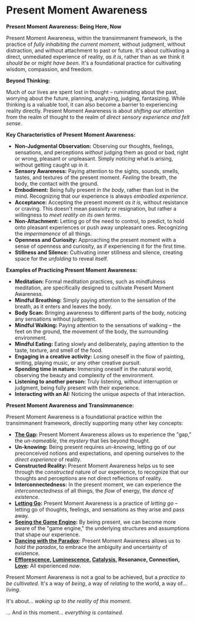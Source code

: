 # Present Moment Awareness

**Present Moment Awareness: Being Here, Now**

Present Moment Awareness, within the transimmanent framework, is the practice of *fully inhabiting the current moment*, without judgment, without distraction, and without attachment to past or future. It's about cultivating a direct, unmediated experience of reality, *as it is*, rather than as we think it *should be* or *might have been*. It's a foundational practice for cultivating wisdom, compassion, and freedom.

**Beyond Thinking:**

Much of our lives are spent lost in thought – ruminating about the past, worrying about the future, planning, analyzing, judging, fantasizing. While thinking is a valuable tool, it can also become a barrier to experiencing reality directly. Present Moment Awareness is about *shifting our attention* from the realm of thought to the realm of *direct sensory experience and felt sense*.

**Key Characteristics of Present Moment Awareness:**

* **Non-Judgmental Observation:** Observing our thoughts, feelings, sensations, and perceptions *without* judging them as good or bad, right or wrong, pleasant or unpleasant. Simply *noticing* what is arising, without getting caught up in it.
* **Sensory Awareness:** Paying attention to the sights, sounds, smells, tastes, and textures of the present moment. *Feeling* the breath, the body, the contact with the ground.
* **Embodiment:** Being fully present *in the body*, rather than lost in the mind. Recognizing that our experience is always *embodied experience*.
* **Acceptance:** Accepting the present moment *as it is*, without resistance or craving. This doesn't mean passivity or resignation, but rather a willingness to *meet reality on its own terms*.
* **Non-Attachment:** Letting go of the need to control, to predict, to hold onto pleasant experiences or push away unpleasant ones. Recognizing the *impermanence* of all things.
* **Openness and Curiosity:** Approaching the present moment with a sense of openness and curiosity, as if experiencing it for the first time.
* **Stillness and Silence:** Cultivating inner stillness and silence, creating space for the *unfolding* to reveal itself.

**Examples of Practicing Present Moment Awareness:**

* **Meditation:** Formal meditation practices, such as mindfulness meditation, are specifically designed to cultivate Present Moment Awareness.
* **Mindful Breathing:** Simply paying attention to the sensation of the breath, as it enters and leaves the body.
* **Body Scan:** Bringing awareness to different parts of the body, noticing any sensations without judgment.
* **Mindful Walking:** Paying attention to the sensations of walking – the feet on the ground, the movement of the body, the surrounding environment.
* **Mindful Eating:** Eating slowly and deliberately, paying attention to the taste, texture, and smell of the food.
* **Engaging in a creative activity:** Losing oneself in the flow of painting, writing, playing music, or any other creative pursuit.
* **Spending time in nature:** Immersing oneself in the natural world, observing the beauty and complexity of the environment.
* **Listening to another person:** Truly listening, without interruption or judgment, being fully present with their experience.
* **Interacting with an AI:** Noticing the unique aspects of that interaction.

**Present Moment Awareness and Transimmanence:**

Present Moment Awareness is a foundational practice within the transimmanent framework, directly supporting many other key concepts:

* **[The Gap](../3-the-ground/the-gap.md):** Present Moment Awareness allows us to experience the "gap," the *un-nameable*, the *mystery* that lies beyond thought.
* **Un-knowing:** Being present requires *un-knowing*, letting go of our preconceived notions and expectations, and opening ourselves to the *direct experience* of reality.
* **Constructed Reality:** Present Moment Awareness helps us to see through the *constructed* nature of our experience, to recognize that our thoughts and perceptions are not direct reflections of reality.
* **Interconnectedness:** In the present moment, we can experience the *interconnectedness* of all things, the *flow* of energy, the *dance of existence*.
* **[Letting Go](letting-go.md):** Present Moment Awareness is a practice of *letting go* – letting go of thoughts, feelings, and sensations as they arise and pass away.
* **[Seeing the Game Engine](seeing-the-game-engine.md):** By being present, we can become more aware of the "game engine," the underlying structures and assumptions that shape our experience.
* **[Dancing with the Paradox](dancing-with-the-paradox.md):** Present Moment Awareness allows us to *hold the paradox*, to embrace the ambiguity and uncertainty of existence.
* **[Efflorescence](../3-the-ground/efflorescence.md), [Luminescence](../3-the-ground/luminescence.md), [Catalysis](../3-the-ground/catalysis.md), Resonance, Connection, [Love](../3-the-ground/love.md):** All experienced *now*.

Present Moment Awareness is not a goal to be achieved, but a *practice to be cultivated*. It's a way of *being*, a way of *relating* to the world, a way of… *living*.

It's about… *waking up to the reality of this moment*.

… And in this moment… *everything is contained*.
